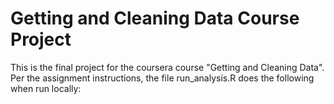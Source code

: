 # Getting and Cleaning Data Course Project

This is the final project for the coursera course "Getting and Cleaning Data". Per the assignment instructions, the file run_analysis.R does the following when run locally:

#
